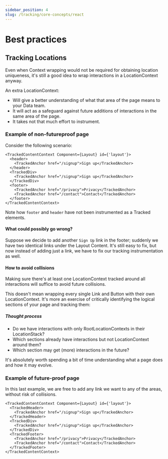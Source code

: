```yaml
---
sidebar_position: 4
slug: /tracking/core-concepts/react
---
```


# Best practices

## Tracking Locations
Even when Context wrapping would not be required for obtaining location uniqueness, it's still a good idea to wrap interactions in a LocationContext anyway.

An extra LocationContext:
- Will give a better understanding of what that area of the page means to your Data team.
- It will act as a safeguard against future additions of interactions in the same area of the page.
- It takes not that much effort to instrument.

### Example of non-futureproof page
Consider the following scenario:

```tsx
<TrackedContentContext Component={Layout} id={'layout'}>
  <header>
    <TrackedAnchor href="/signup">Sign up</TrackedAnchor>
  </header>
  <TrackedDiv>
    <TrackedAnchor href="/signup">Sign up</TrackedAnchor>
  </TrackedDiv>
  <footer>
    <TrackedAnchor href="/privacy">Privacy</TrackedAnchor>
    <TrackedAnchor href="/contact">Contact</TrackedAnchor>
  </footer>
</TrackedContentContext>
```

Note how `footer` and `header` have not been instrumented as a Tracked elements.

#### What could possibly go wrong?
Suppose we decide to add another `Sign Up` link in the footer; suddenly we have two identical links under the Layout Content.
It's still easy to fix, but now instead of adding just a link, we have to fix our tracking instrumentation as well.

#### How to avoid collisions
Making sure there's at least one LocationContext tracked around all interactions will suffice to avoid future collisions.

This doesn't mean wrapping every single Link and Button with their own LocationContext.
It's more an exercise of critically identifying the logical sections of your page and tracking them:

##### Thought process
- Do we have interactions with only RootLocationContexts in their LocationStack?
- Which sections already have interactions but not LocationContext around them?
- Which section may get (more) interactions in the future?

It's absolutely worth spending a bit of time understanding what a page does and how it may evolve.

### Example of future-proof page
In this last example, we are free to add any link we want to any of the areas, without risk of collisions.

```tsx
<TrackedContentContext Component={Layout} id={'layout'}>
  <TrackedHeader>
    <TrackedAnchor href="/signup">Sign up</TrackedAnchor>
  </TrackedHeader>
  <TrackedDiv>
    <TrackedAnchor href="/signup">Sign up</TrackedAnchor>
  </TrackedDiv>
  <TrackedFooter>
    <TrackedAnchor href="/privacy">Privacy</TrackedAnchor>
    <TrackedAnchor href="/contact">Contact</TrackedAnchor>
  </TrackedFooter>
</TrackedContentContext>
```
